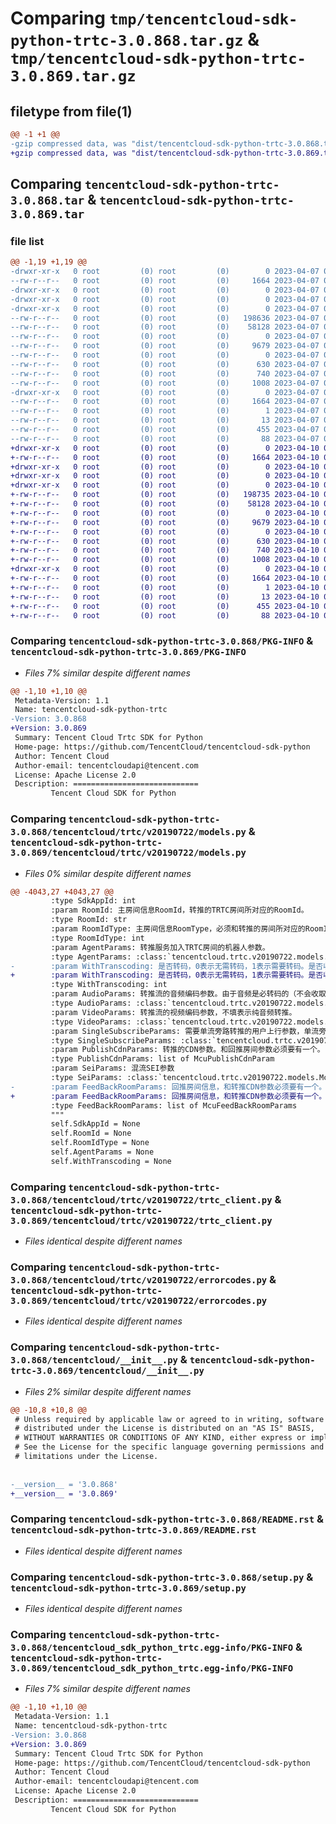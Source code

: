 # Comparing `tmp/tencentcloud-sdk-python-trtc-3.0.868.tar.gz` & `tmp/tencentcloud-sdk-python-trtc-3.0.869.tar.gz`

## filetype from file(1)

```diff
@@ -1 +1 @@
-gzip compressed data, was "dist/tencentcloud-sdk-python-trtc-3.0.868.tar", last modified: Fri Apr  7 01:04:03 2023, max compression
+gzip compressed data, was "dist/tencentcloud-sdk-python-trtc-3.0.869.tar", last modified: Mon Apr 10 03:17:27 2023, max compression
```

## Comparing `tencentcloud-sdk-python-trtc-3.0.868.tar` & `tencentcloud-sdk-python-trtc-3.0.869.tar`

### file list

```diff
@@ -1,19 +1,19 @@
-drwxr-xr-x   0 root         (0) root         (0)        0 2023-04-07 01:04:03.000000 tencentcloud-sdk-python-trtc-3.0.868/
--rw-r--r--   0 root         (0) root         (0)     1664 2023-04-07 01:04:03.000000 tencentcloud-sdk-python-trtc-3.0.868/PKG-INFO
-drwxr-xr-x   0 root         (0) root         (0)        0 2023-04-07 01:04:03.000000 tencentcloud-sdk-python-trtc-3.0.868/tencentcloud/
-drwxr-xr-x   0 root         (0) root         (0)        0 2023-04-07 01:04:03.000000 tencentcloud-sdk-python-trtc-3.0.868/tencentcloud/trtc/
-drwxr-xr-x   0 root         (0) root         (0)        0 2023-04-07 01:04:03.000000 tencentcloud-sdk-python-trtc-3.0.868/tencentcloud/trtc/v20190722/
--rw-r--r--   0 root         (0) root         (0)   198636 2023-04-07 01:04:03.000000 tencentcloud-sdk-python-trtc-3.0.868/tencentcloud/trtc/v20190722/models.py
--rw-r--r--   0 root         (0) root         (0)    58128 2023-04-07 01:04:03.000000 tencentcloud-sdk-python-trtc-3.0.868/tencentcloud/trtc/v20190722/trtc_client.py
--rw-r--r--   0 root         (0) root         (0)        0 2023-04-07 01:04:03.000000 tencentcloud-sdk-python-trtc-3.0.868/tencentcloud/trtc/v20190722/__init__.py
--rw-r--r--   0 root         (0) root         (0)     9679 2023-04-07 01:04:03.000000 tencentcloud-sdk-python-trtc-3.0.868/tencentcloud/trtc/v20190722/errorcodes.py
--rw-r--r--   0 root         (0) root         (0)        0 2023-04-07 01:04:03.000000 tencentcloud-sdk-python-trtc-3.0.868/tencentcloud/trtc/__init__.py
--rw-r--r--   0 root         (0) root         (0)      630 2023-04-07 01:04:03.000000 tencentcloud-sdk-python-trtc-3.0.868/tencentcloud/__init__.py
--rw-r--r--   0 root         (0) root         (0)      740 2023-04-07 01:04:03.000000 tencentcloud-sdk-python-trtc-3.0.868/README.rst
--rw-r--r--   0 root         (0) root         (0)     1008 2023-04-07 01:04:03.000000 tencentcloud-sdk-python-trtc-3.0.868/setup.py
-drwxr-xr-x   0 root         (0) root         (0)        0 2023-04-07 01:04:03.000000 tencentcloud-sdk-python-trtc-3.0.868/tencentcloud_sdk_python_trtc.egg-info/
--rw-r--r--   0 root         (0) root         (0)     1664 2023-04-07 01:04:03.000000 tencentcloud-sdk-python-trtc-3.0.868/tencentcloud_sdk_python_trtc.egg-info/PKG-INFO
--rw-r--r--   0 root         (0) root         (0)        1 2023-04-07 01:04:03.000000 tencentcloud-sdk-python-trtc-3.0.868/tencentcloud_sdk_python_trtc.egg-info/dependency_links.txt
--rw-r--r--   0 root         (0) root         (0)       13 2023-04-07 01:04:03.000000 tencentcloud-sdk-python-trtc-3.0.868/tencentcloud_sdk_python_trtc.egg-info/top_level.txt
--rw-r--r--   0 root         (0) root         (0)      455 2023-04-07 01:04:03.000000 tencentcloud-sdk-python-trtc-3.0.868/tencentcloud_sdk_python_trtc.egg-info/SOURCES.txt
--rw-r--r--   0 root         (0) root         (0)       88 2023-04-07 01:04:03.000000 tencentcloud-sdk-python-trtc-3.0.868/setup.cfg
+drwxr-xr-x   0 root         (0) root         (0)        0 2023-04-10 03:17:27.000000 tencentcloud-sdk-python-trtc-3.0.869/
+-rw-r--r--   0 root         (0) root         (0)     1664 2023-04-10 03:17:27.000000 tencentcloud-sdk-python-trtc-3.0.869/PKG-INFO
+drwxr-xr-x   0 root         (0) root         (0)        0 2023-04-10 03:17:27.000000 tencentcloud-sdk-python-trtc-3.0.869/tencentcloud/
+drwxr-xr-x   0 root         (0) root         (0)        0 2023-04-10 03:17:27.000000 tencentcloud-sdk-python-trtc-3.0.869/tencentcloud/trtc/
+drwxr-xr-x   0 root         (0) root         (0)        0 2023-04-10 03:17:27.000000 tencentcloud-sdk-python-trtc-3.0.869/tencentcloud/trtc/v20190722/
+-rw-r--r--   0 root         (0) root         (0)   198735 2023-04-10 03:17:27.000000 tencentcloud-sdk-python-trtc-3.0.869/tencentcloud/trtc/v20190722/models.py
+-rw-r--r--   0 root         (0) root         (0)    58128 2023-04-10 03:17:27.000000 tencentcloud-sdk-python-trtc-3.0.869/tencentcloud/trtc/v20190722/trtc_client.py
+-rw-r--r--   0 root         (0) root         (0)        0 2023-04-10 03:17:27.000000 tencentcloud-sdk-python-trtc-3.0.869/tencentcloud/trtc/v20190722/__init__.py
+-rw-r--r--   0 root         (0) root         (0)     9679 2023-04-10 03:17:27.000000 tencentcloud-sdk-python-trtc-3.0.869/tencentcloud/trtc/v20190722/errorcodes.py
+-rw-r--r--   0 root         (0) root         (0)        0 2023-04-10 03:17:27.000000 tencentcloud-sdk-python-trtc-3.0.869/tencentcloud/trtc/__init__.py
+-rw-r--r--   0 root         (0) root         (0)      630 2023-04-10 03:17:27.000000 tencentcloud-sdk-python-trtc-3.0.869/tencentcloud/__init__.py
+-rw-r--r--   0 root         (0) root         (0)      740 2023-04-10 03:17:27.000000 tencentcloud-sdk-python-trtc-3.0.869/README.rst
+-rw-r--r--   0 root         (0) root         (0)     1008 2023-04-10 03:17:27.000000 tencentcloud-sdk-python-trtc-3.0.869/setup.py
+drwxr-xr-x   0 root         (0) root         (0)        0 2023-04-10 03:17:27.000000 tencentcloud-sdk-python-trtc-3.0.869/tencentcloud_sdk_python_trtc.egg-info/
+-rw-r--r--   0 root         (0) root         (0)     1664 2023-04-10 03:17:27.000000 tencentcloud-sdk-python-trtc-3.0.869/tencentcloud_sdk_python_trtc.egg-info/PKG-INFO
+-rw-r--r--   0 root         (0) root         (0)        1 2023-04-10 03:17:27.000000 tencentcloud-sdk-python-trtc-3.0.869/tencentcloud_sdk_python_trtc.egg-info/dependency_links.txt
+-rw-r--r--   0 root         (0) root         (0)       13 2023-04-10 03:17:27.000000 tencentcloud-sdk-python-trtc-3.0.869/tencentcloud_sdk_python_trtc.egg-info/top_level.txt
+-rw-r--r--   0 root         (0) root         (0)      455 2023-04-10 03:17:27.000000 tencentcloud-sdk-python-trtc-3.0.869/tencentcloud_sdk_python_trtc.egg-info/SOURCES.txt
+-rw-r--r--   0 root         (0) root         (0)       88 2023-04-10 03:17:27.000000 tencentcloud-sdk-python-trtc-3.0.869/setup.cfg
```

### Comparing `tencentcloud-sdk-python-trtc-3.0.868/PKG-INFO` & `tencentcloud-sdk-python-trtc-3.0.869/PKG-INFO`

 * *Files 7% similar despite different names*

```diff
@@ -1,10 +1,10 @@
 Metadata-Version: 1.1
 Name: tencentcloud-sdk-python-trtc
-Version: 3.0.868
+Version: 3.0.869
 Summary: Tencent Cloud Trtc SDK for Python
 Home-page: https://github.com/TencentCloud/tencentcloud-sdk-python
 Author: Tencent Cloud
 Author-email: tencentcloudapi@tencent.com
 License: Apache License 2.0
 Description: ============================
         Tencent Cloud SDK for Python
```

### Comparing `tencentcloud-sdk-python-trtc-3.0.868/tencentcloud/trtc/v20190722/models.py` & `tencentcloud-sdk-python-trtc-3.0.869/tencentcloud/trtc/v20190722/models.py`

 * *Files 0% similar despite different names*

```diff
@@ -4043,27 +4043,27 @@
         :type SdkAppId: int
         :param RoomId: 主房间信息RoomId，转推的TRTC房间所对应的RoomId。
         :type RoomId: str
         :param RoomIdType: 主房间信息RoomType，必须和转推的房间所对应的RoomId类型相同，0为整形房间号，1为字符串房间号。
         :type RoomIdType: int
         :param AgentParams: 转推服务加入TRTC房间的机器人参数。
         :type AgentParams: :class:`tencentcloud.trtc.v20190722.models.AgentParams`
-        :param WithTranscoding: 是否转码，0表示无需转码，1表示需要转码。是否收取转码费是由WithTranscoding参数决定的，WithTranscoding为0，表示旁路转推，不会收取转码费用，WithTranscoding为1，表示混流转推，会收取转吗费用。
+        :param WithTranscoding: 是否转码，0表示无需转码，1表示需要转码。是否收取转码费是由WithTranscoding参数决定的，WithTranscoding为0，表示旁路转推，不会收取转码费用，WithTranscoding为1，表示混流转推，会收取转码费用。
         :type WithTranscoding: int
         :param AudioParams: 转推流的音频编码参数。由于音频是必转码的（不会收取转码费用），所以启动任务的时候，必须填写。
         :type AudioParams: :class:`tencentcloud.trtc.v20190722.models.McuAudioParams`
         :param VideoParams: 转推流的视频编码参数，不填表示纯音频转推。
         :type VideoParams: :class:`tencentcloud.trtc.v20190722.models.McuVideoParams`
         :param SingleSubscribeParams: 需要单流旁路转推的用户上行参数，单流旁路转推时，WithTranscoding需要设置为0。
         :type SingleSubscribeParams: :class:`tencentcloud.trtc.v20190722.models.SingleSubscribeParams`
         :param PublishCdnParams: 转推的CDN参数。和回推房间参数必须要有一个。
         :type PublishCdnParams: list of McuPublishCdnParam
         :param SeiParams: 混流SEI参数
         :type SeiParams: :class:`tencentcloud.trtc.v20190722.models.McuSeiParams`
-        :param FeedBackRoomParams: 回推房间信息，和转推CDN参数必须要有一个。
+        :param FeedBackRoomParams: 回推房间信息，和转推CDN参数必须要有一个。注：回推房间需使用特殊的SDK版本，如您有需求，请联系腾讯云技术支持。
         :type FeedBackRoomParams: list of McuFeedBackRoomParams
         """
         self.SdkAppId = None
         self.RoomId = None
         self.RoomIdType = None
         self.AgentParams = None
         self.WithTranscoding = None
```

### Comparing `tencentcloud-sdk-python-trtc-3.0.868/tencentcloud/trtc/v20190722/trtc_client.py` & `tencentcloud-sdk-python-trtc-3.0.869/tencentcloud/trtc/v20190722/trtc_client.py`

 * *Files identical despite different names*

### Comparing `tencentcloud-sdk-python-trtc-3.0.868/tencentcloud/trtc/v20190722/errorcodes.py` & `tencentcloud-sdk-python-trtc-3.0.869/tencentcloud/trtc/v20190722/errorcodes.py`

 * *Files identical despite different names*

### Comparing `tencentcloud-sdk-python-trtc-3.0.868/tencentcloud/__init__.py` & `tencentcloud-sdk-python-trtc-3.0.869/tencentcloud/__init__.py`

 * *Files 2% similar despite different names*

```diff
@@ -10,8 +10,8 @@
 # Unless required by applicable law or agreed to in writing, software
 # distributed under the License is distributed on an "AS IS" BASIS,
 # WITHOUT WARRANTIES OR CONDITIONS OF ANY KIND, either express or implied.
 # See the License for the specific language governing permissions and
 # limitations under the License.
 
 
-__version__ = '3.0.868'
+__version__ = '3.0.869'
```

### Comparing `tencentcloud-sdk-python-trtc-3.0.868/README.rst` & `tencentcloud-sdk-python-trtc-3.0.869/README.rst`

 * *Files identical despite different names*

### Comparing `tencentcloud-sdk-python-trtc-3.0.868/setup.py` & `tencentcloud-sdk-python-trtc-3.0.869/setup.py`

 * *Files identical despite different names*

### Comparing `tencentcloud-sdk-python-trtc-3.0.868/tencentcloud_sdk_python_trtc.egg-info/PKG-INFO` & `tencentcloud-sdk-python-trtc-3.0.869/tencentcloud_sdk_python_trtc.egg-info/PKG-INFO`

 * *Files 7% similar despite different names*

```diff
@@ -1,10 +1,10 @@
 Metadata-Version: 1.1
 Name: tencentcloud-sdk-python-trtc
-Version: 3.0.868
+Version: 3.0.869
 Summary: Tencent Cloud Trtc SDK for Python
 Home-page: https://github.com/TencentCloud/tencentcloud-sdk-python
 Author: Tencent Cloud
 Author-email: tencentcloudapi@tencent.com
 License: Apache License 2.0
 Description: ============================
         Tencent Cloud SDK for Python
```

